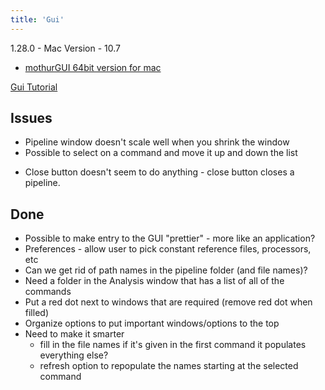 ```yaml
---
title: 'Gui'
---
```


1\.28.0 - Mac Version - 10.7

-   [ mothurGUI 64bit version for
    mac](https://mothur.s3.us-east-2.amazonaws.com/wiki/mothurgui.mac_64.osx-10.7.zip)

[Gui Tutorial](Gui_Tutorial)

## Issues

-   Pipeline window doesn\'t scale well when you shrink the window
-   Possible to select on a command and move it up and down the list

<!-- -->

-   Close button doesn\'t seem to do anything - close button closes a
    pipeline.

## Done

-   Possible to make entry to the GUI \"prettier\" - more like an
    application?
-   Preferences - allow user to pick constant reference files,
    processors, etc
-   Can we get rid of path names in the pipeline folder (and file
    names)?
-   Need a folder in the Analysis window that has a list of all of the
    commands
-   Put a red dot next to windows that are required (remove red dot when
    filled)
-   Organize options to put important windows/options to the top
-   Need to make it smarter
    -   fill in the file names if it\'s given in the first command it
        populates everything else?
    -   refresh option to repopulate the names starting at the selected
        command
